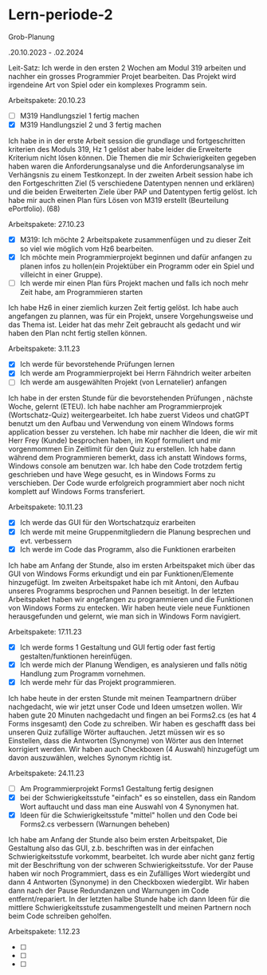 # Lern-periode-2

Grob-Planung 

 .20.10.2023 - .02.2024

Leit-Satz:
Ich werde in den ersten 2 Wochen am Modul 319 arbeiten und nachher ein grosses Programmier Projet bearbeiten. Das Projekt wird irgendeine Art von Spiel oder ein komplexes Programm sein. 


Arbeitspakete: 20.10.23

- [ ] M319 Handlungsziel 1 fertig machen
- [x] M319 Handlungsziel 2 und 3 fertig machen

Ich habe in in der erste Arbeit session die grundlage und fortgeschritten kriterien des Moduls 319, Hz 1 gelöst aber habe leider die Erweiterte Kriterium nicht lösen können.
Die Themen die mir Schwierigkeiten gegeben haben waren die Anforderungsanalyse und die Anforderungsanalyse im Verhängsnis zu einem Testkonzept.
In der zweiten Arbeit session habe ich den Fortgeschritten Ziel (5 verschiedene Datentypen nennen und erklären) und die beiden Erweiterten Ziele über PAP und Datentypen fertig gelöst. Ich habe mir auch einen Plan fürs Lösen von M319 erstellt (Beurteilung ePortfolio). (68)


Arbeitspakete: 27.10.23

- [x] M319: Ich möchte 2 Arbeitspakete zusammenfügen und zu dieser Zeit so viel wie möglich vom Hz6 bearbeiten.
- [x] Ich möchte mein Programmierprojekt beginnen und dafür anfangen zu planen infos zu hollen(ein Projektüber ein Programm oder ein Spiel und villeicht in einer Gruppe).
- [ ] Ich werde mir einen Plan fürs Projekt machen und falls ich noch mehr Zeit habe, am Programmieren starten

Ich habe Hz6 in einer ziemlich kurzen Zeit fertig gelöst. Ich habe auch angefangen zu plannen, was für ein Projekt, unsere Vorgehungsweise und das Thema ist. Leider hat das mehr Zeit gebraucht als gedacht und wir haben den Plan ncht fertig stellen können.

Arbeitspakete: 3.11.23

- [x] Ich werde für bevorstehende Prüfungen lernen
- [x] Ich werde am Programmierprojekt bei Herrn Fähndrich weiter arbeiten
- [ ] Ich werde am ausgewählten Projekt (von Lernatelier) anfangen

Ich habe in der ersten Stunde für die bevorstehenden Prüfungen , nächste Woche, gelernt (ETEU). Ich habe nachher am Programmierprojek (Wortschatz-Quiz) weitergearbeitet. Ich habe zuerst Videos und chatGPT benutzt um den Aufbau und Verwendung von einem WIndows forms application besser zu verstehen. Ich habe mir nachher die Ideen, die wir mit Herr Frey (Kunde) besprochen haben, im Kopf formuliert und mir vorgenmommen Ein Zeitlimit für den Quiz zu erstellen. Ich habe dann während dem Programmieren bemerkt, dass ich anstatt Windows forms, Windows console am benutzen war. Ich habe den Code trotzdem fertig geschrieben und have Wege gesucht, es in Windows Forms zu verschieben. Der Code wurde erfolgreich programmiert aber noch nicht komplett auf Windows Forms transferiert.

Arbeitspakete: 10.11.23

- [x] Ich werde das GUI für den Wortschatzquiz erarbeiten
- [x] Ich werde mit meine Gruppenmitgliedern die Planung besprechen und evt. verbessern
- [x] Ich werde im Code das Programm, also die Funktionen erarbeiten

Ich habe am Anfang der Stunde, also im ersten Arbeitspaket mich über das GUI von Windows Forms erkundigt und ein par Funktionen/Elemente hinzugefügt. Im zweiten Arbeitspaket habe ich mit Antoni, den Aufbau unseres Programms besprochen und Pannen beseitigt. In der letzten Arbeitspaket haben wir angefangen zu programmieren und die Funktionen von Windows Forms zu entecken. Wir haben heute viele neue Funktionen herausgefunden und gelernt, wie man sich in Windows Form navigiert.

Arbeitspakete: 17.11.23

- [x] Ich werde forms 1 Gestaltung und GUI fertig oder fast fertig gestalten/funktionen hereinfügen.
- [x] Ich werde mich der Planung Wendigen, es analysieren und falls nötig Handlung zum Programm vornehmen.
- [x] Ich werde mehr für das Projekt programmieren.

Ich habe heute in der ersten Stunde mit meinen Teampartnern drüber nachgedacht, wie wir jetzt unser Code und Ideen umsetzen wollen. Wir haben gute 20 Minuten nachgedacht und fingen an bei Forms2.cs (es hat 4 Forms insgesamt) den Code zu schreiben. Wir haben es geschafft dass bei unseren Quiz zufällige Wörter auftauchen. Jetzt müssen wir es so Einstellen, dass die Antworten (Synonyme) von Wörter aus den Internet korrigiert werden. Wir haben auch Checkboxen (4 Auswahl) hinzugefügt um davon auszuwählen, welches Synonym richtig ist.

Arbeitspakete: 24.11.23

- [ ] Am Programmierprojekt Forms1 Gestaltung fertig designen
- [x] bei der Schwierigkeitsstufe "einfach" es so einstellen, dass ein Random Wort auftaucht und dass man eine Auswahl von 4 Synonymen hat.
- [x] Ideen für die Schwierigkeitsstufe "mittel" hollen und den Code bei Forms2.cs verbessern (Warnungen beheben)

Ich habe am Anfang der Stunde also beim ersten Arbeitspaket, Die Gestaltung also das GUI, z.b. beschriften was in der einfachen Schwierigkeitsstufe vorkommt, bearbeitet. Ich wurde aber nicht ganz fertig mit der Beschriftung von der schweren Schwierigkeitsstufe. Vor der Pause haben wir noch Programmiert, dass es ein Zufälliges Wort wiedergibt und dann 4 Antworten (Synonyme) in den Checkboxen wiedergibt. Wir haben dann nach der Pause Redundanzen und Warnungen im Code entfernt/repariert. In der letzten halbe Stunde habe ich dann Ideen für die mittlere Schwierigkeitsstufe zusammengestellt und meinen Partnern noch beim Code schreiben geholfen.

Arbeitspakete: 1.12.23

- [ ] 
- [ ]
- [ ]
  
